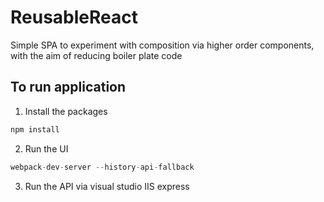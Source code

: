 # ReusableReact
Simple SPA to experiment with composition via higher order components, with the aim of reducing boiler plate code

## To run application

1. Install the packages
```javascript
npm install
```
2. Run the UI
```javascript
webpack-dev-server --history-api-fallback
```
3. Run the API via visual studio IIS express




